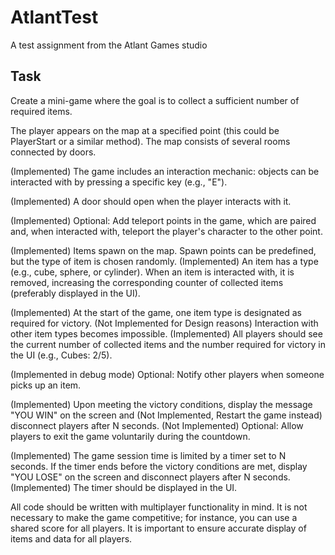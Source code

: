 # AtlantTest
A test assignment from the Atlant Games studio

## Task
Create a mini-game where the goal is to collect a sufficient number of required items.

The player appears on the map at a specified point (this could be PlayerStart or a similar method).
The map consists of several rooms connected by doors.

(Implemented) The game includes an interaction mechanic: objects can be interacted with by pressing a specific key (e.g., "E").

(Implemented) A door should open when the player interacts with it.

(Implemented) Optional: Add teleport points in the game, which are paired and, when interacted with, teleport the player's character to the other point.

(Implemented) Items spawn on the map. Spawn points can be predefined, but the type of item is chosen randomly.
(Implemented) An item has a type (e.g., cube, sphere, or cylinder). When an item is interacted with, it is removed, increasing the corresponding counter of collected items (preferably displayed in the UI).

(Implemented) At the start of the game, one item type is designated as required for victory. 
(Not Implemented for Design reasons) Interaction with other item types becomes impossible.
(Implemented) All players should see the current number of collected items and the number required for victory in the UI (e.g., Cubes: 2/5).

(Implemented in debug mode) Optional: Notify other players when someone picks up an item.

(Implemented) Upon meeting the victory conditions, display the message "YOU WIN" on the screen and (Not Implemented, Restart the game instead) disconnect players after N seconds.
(Not Implemented) Optional: Allow players to exit the game voluntarily during the countdown.

(Implemented) The game session time is limited by a timer set to N seconds. If the timer ends before the victory conditions are met, display "YOU LOSE" on the screen and disconnect players after N seconds.
(Implemented) The timer should be displayed in the UI.

All code should be written with multiplayer functionality in mind. It is not necessary to make the game competitive; for instance, you can use a shared score for all players. It is important to ensure accurate display of items and data for all players.
